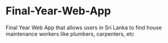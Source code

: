 # Final-Year-Web-App
Final Year Web App that allows users in Sri Lanka to find house maintenance workers like plumbers, carpenters, etc
